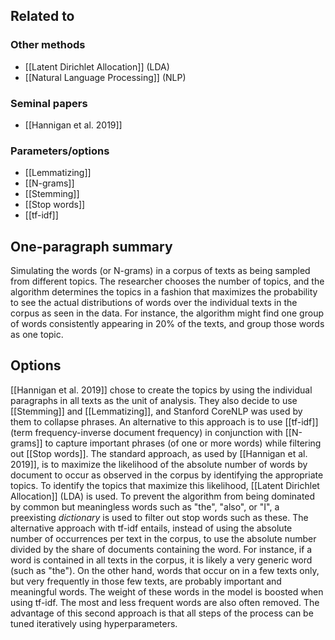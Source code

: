 ## Related to

### Other methods
* [[Latent Dirichlet Allocation]] (LDA)
* [[Natural Language Processing]] (NLP)

### Seminal papers
* [[Hannigan et al. 2019]]

### Parameters/options
* [[Lemmatizing]]
* [[N-grams]]
* [[Stemming]]
* [[Stop words]]
* [[tf-idf]]

## One-paragraph summary
Simulating the words (or N-grams) in a corpus of texts as being sampled from different topics. The researcher chooses the number of topics, and the algorithm determines the topics in a fashion that maximizes the probability to see the actual distributions of words over the individual texts in the corpus as seen in the data. For instance, the algorithm might find one group of words consistently appearing in 20% of the texts, and group those words as one topic.

## Options
[[Hannigan et al. 2019]] chose to create the topics by using the individual paragraphs in all texts as the unit of analysis. They also decide to use [[Stemming]] and [[Lemmatizing]], and Stanford CoreNLP was used by them to collapse phrases. An alternative to this approach is to use [[tf-idf]] (term frequency-inverse document frequency) in conjunction with [[N-grams]] to capture important phrases (of one or more words) while filtering out [[Stop words]]. The standard approach, as used by [[Hannigan et al. 2019]], is to maximize the likelihood of the absolute number of words by document to occur as observed in the corpus by identifying the appropriate topics. To identify the topics that maximize this likelihood, [[Latent Dirichlet Allocation]] (LDA) is used. To prevent the algorithm from being dominated by common but meaningless words such as "the", "also", or "I", a preexisting *dictionary* is used to filter out stop words such as these. The alternative approach with tf-idf entails, instead of using the absolute number of occurrences per text in the corpus, to use the absolute number divided by the share of documents containing the word. For instance, if a word is contained in all texts in the corpus, it is likely a very generic word (such as "the"). On the other hand, words that occur on in a few texts only, but very frequently in those few texts, are probably important and meaningful words. The weight of these words in the model is boosted when using tf-idf. The most and less frequent words are also often removed. The advantage of this second approach is that all steps of the process can be tuned iteratively using hyperparameters.